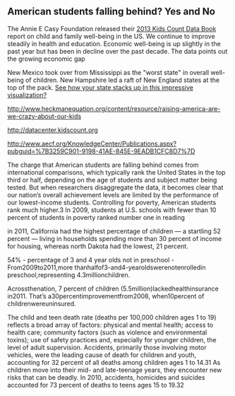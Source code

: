 
## American students falling behind? Yes and No

The Annie E Casy Foundation released their [2013 Kids Count Data Book](http://datacenter.kidscount.org/publications/databook/2013 "2013 Kids Count Data Book") report on child and family well-being in the US. We continue to improve steadily in health and education. Economic well-being is up slightly in the past year but has been in decline over the past decade. The data points out the growing economic gap

New Mexico took over from Mississippi as the "worst state" in overall well-being of children. New Hampshire led a raft of New England states at the top of the pack. [See how your state stacks up in this impressive visualization?](http://datacenter.kidscount.org/publications/databook/DataWheel/2013 "Kids Count Data Wheel")




http://www.heckmanequation.org/content/resource/raising-america-are-we-crazy-about-our-kids



http://datacenter.kidscount.org


http://www.aecf.org/KnowledgeCenter/Publications.aspx?pubguid=%7B3259C901-9198-41AE-845E-9EADB1CFC8D7%7D

The charge that 
American students are falling behind 
comes from international comparisons, 
which typically rank the United States 
in the top third or half, depending on 
the age of students and subject matter 
being tested. But when researchers disaggregate the data, it becomes clear that 
our nation’s overall achievement levels 
are limited by the performance of our 
lowest-income students. 
Controlling for poverty, American 
students rank much higher.3
 In 2009, 
students at U.S. schools with fewer 
than 10 percent of students in poverty 
ranked number one in reading


in 2011, California had the highest 
percentage of children — a startling 
52 percent — living in households 
spending more than 30 percent of 
income for housing, whereas north 
Dakota had the lowest, 21 percent.

54% - percentage of 3 and 4 year olds not in preschool - From2009to2011,more
thanhalfof3-and4-yearoldswerenotenrolledin
preschool,representing
4.3millionchildren.

Acrossthenation, 7 percent of children
(5.5million)lackedhealthinsurance in2011.
That’s a30percentimprovementfrom2008,
when10percent of childrenwereuninsured.


The child and teen death rate (deaths per 
100,000 children ages 1 to 19) reflects a 
broad array of factors: physical and mental 
health; access to health care; community 
factors (such as violence and environmental 
toxins); use of safety practices and, especially for younger children, the level of adult 
supervision. Accidents, primarily those 
involving motor vehicles, were the leading 
cause of death for children and youth, 
accounting for 32 percent of all deaths 
among children ages 1 to 14.31 As children 
move into their mid- and late-teenage years, 
they encounter new risks that can be deadly. 
In 2010, accidents, homicides and suicides 
accounted for 73 percent of deaths to teens 
ages 15 to 19.32

